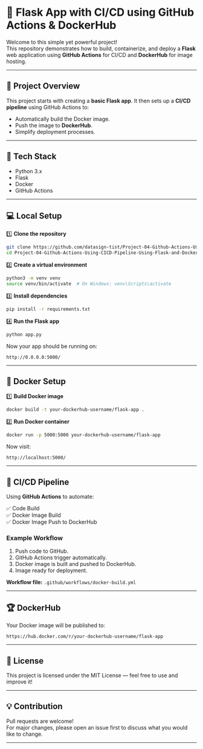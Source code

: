 # 🚀 Flask App with CI/CD using GitHub Actions & DockerHub

Welcome to this simple yet powerful project!  
This repository demonstrates how to build, containerize, and deploy a **Flask** web application using **GitHub Actions** for CI/CD and **DockerHub** for image hosting.

---

## 📌 Project Overview

This project starts with creating a **basic Flask app**. It then sets up a **CI/CD pipeline** using GitHub Actions to:

- Automatically build the Docker image.
- Push the image to **DockerHub**.
- Simplify deployment processes.

---

## 🐍 Tech Stack

- Python 3.x
- Flask
- Docker
- GitHub Actions

---

## 💻 Local Setup

1️⃣ **Clone the repository**

```bash
git clone https://github.com/datasign-tist/Project-04-Github-Actions-Using-CICD-Pipeline-Using-Flask-and-DockerHub.git
cd Project-04-Github-Actions-Using-CICD-Pipeline-Using-Flask-and-DockerHub
```

2️⃣ **Create a virtual environment**

```bash
python3 -m venv venv
source venv/bin/activate  # On Windows: venv\Scripts\activate
```

3️⃣ **Install dependencies**

```bash
pip install -r requirements.txt
```

4️⃣ **Run the Flask app**

```bash
python app.py
```

Now your app should be running on:

```
http://0.0.0.0:5000/
```

---

## 🐳 Docker Setup

1️⃣ **Build Docker image**

```bash
docker build -t your-dockerhub-username/flask-app .
```

2️⃣ **Run Docker container**

```bash
docker run -p 5000:5000 your-dockerhub-username/flask-app
```

Now visit:

```
http://localhost:5000/
```

---

## 🔁 CI/CD Pipeline

Using **GitHub Actions** to automate:

✅ Code Build  
✅ Docker Image Build  
✅ Docker Image Push to DockerHub  

### Example Workflow

1. Push code to GitHub.
2. GitHub Actions trigger automatically.
3. Docker image is built and pushed to DockerHub.
4. Image ready for deployment.

**Workflow file:** `.github/workflows/docker-build.yml`

---

## 🏆 DockerHub

Your Docker image will be published to:

```
https://hub.docker.com/r/your-dockerhub-username/flask-app
```

---

## 📄 License

This project is licensed under the MIT License — feel free to use and improve it!

---

## 💡 Contribution

Pull requests are welcome!  
For major changes, please open an issue first to discuss what you would like to change.

---